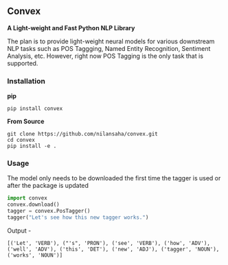 ## Convex

**A Light-weight and Fast Python NLP Library**

The plan is to provide light-weight neural models for various downstream NLP tasks such as POS Taggging, Named Entity Recognition, Sentiment Analysis, etc. However, right now POS Tagging is the only task that is supported.

### Installation

**pip**

`pip install convex`

**From Source**

```
git clone https://github.com/nilansaha/convex.git
cd convex
pip install -e .
```

### Usage

The model only needs to be downloaded the first time the tagger is used or after the package is updated

```python
import convex
convex.download()
tagger = convex.PosTagger()
tagger("Let's see how this new tagger works.")
```

Output -

`[('Let', 'VERB'), ("'s", 'PRON'), ('see', 'VERB'), ('how', 'ADV'), ('well', 'ADV'), ('this', 'DET'), ('new', 'ADJ'), ('tagger', 'NOUN'), ('works', 'NOUN')]`




